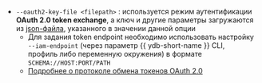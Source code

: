 - `--oauth2-key-file <filepath>` : используется режим аутентификации **OAuth 2.0 token exchange**, а ключ и другие параметры загружаются из [json-файла](reference/ydb-sdk/ath.md#oauth2-key-file-format), указанного в значении данной опции
    - Для задания token endpoint необходимо использовать настройку `--iam-endpoint` (через параметр {{ ydb-short-name }} CLI, профиль либо переменную окружения) в формате `SCHEMA://HOST:PORT/PATH`
    - [Подробнее о протоколе обмена токенов OAuth 2.0](https://www.rfc-editor.org/rfc/rfc8693)
